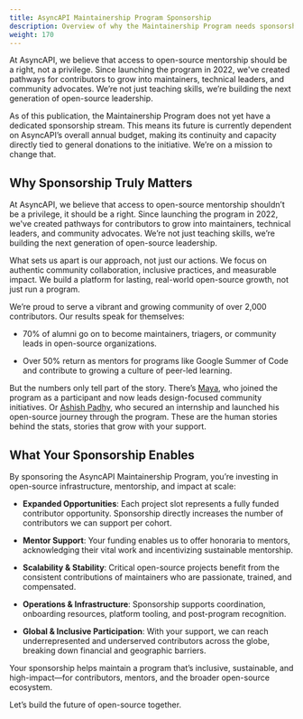 ```yaml
---
title: AsyncAPI Maintainership Program Sponsorship
description: Overview of why the Maintainership Program needs sponsorship and how it sustains impact.
weight: 170
---
```


At AsyncAPI, we believe that access to open-source mentorship should be a right, not a privilege. Since launching the program in 2022, we've created pathways for contributors to grow into maintainers, technical leaders, and community advocates. We’re not just teaching skills, we’re building the next generation of open-source leadership.

As of this publication, the Maintainership Program does not yet have a dedicated sponsorship stream. This means its future is currently dependent on AsyncAPI’s overall annual budget, making its continuity and capacity directly tied to general donations to the initiative. We’re on a mission to change that.

## Why Sponsorship Truly Matters

At AsyncAPI, we believe that access to open-source mentorship shouldn’t be a privilege, it should be a right. Since launching the program in 2022, we've created pathways for contributors to grow into maintainers, technical leaders, and community advocates. We’re not just teaching skills, we’re building the next generation of open-source leadership.

What sets us apart is our approach, not just our actions. We focus on authentic community collaboration, inclusive practices, and measurable impact. We build a platform for lasting, real-world open-source growth, not just run a program.

We’re proud to serve a vibrant and growing community of over 2,000 contributors. Our results speak for themselves:

 - 70% of alumni go on to become maintainers, triagers, or community leads in open-source organizations.

 - Over 50% return as mentors for programs like Google Summer of Code and contribute to growing a culture of peer-led learning.

But the numbers only tell part of the story. There’s [Maya](https://www.linkedin.com/in/aishatmuibudeen/), who joined the program as a participant and now leads design-focused community initiatives. Or [Ashish Padhy](https://www.linkedin.com/in/ashish-padhy3023/), who secured an internship and launched his open-source journey through the program. These are the human stories behind the stats, stories that grow with your support.

## What Your Sponsorship Enables

By sponsoring the AsyncAPI Maintainership Program, you’re investing in open-source infrastructure, mentorship, and impact at scale:

   - **Expanded Opportunities**: Each project slot represents a fully funded contributor opportunity. Sponsorship directly increases the number of contributors we can support per cohort.

   - **Mentor Support**: Your funding enables us to offer honoraria to mentors, acknowledging their vital work and incentivizing sustainable mentorship.

   - **Scalability & Stability**: Critical open-source projects benefit from the consistent contributions of maintainers who are passionate, trained, and compensated.

   - **Operations & Infrastructure**: Sponsorship supports coordination, onboarding resources, platform tooling, and post-program recognition.

   - **Global & Inclusive Participation**: With your support, we can reach underrepresented and underserved contributors across the globe, breaking down financial and geographic barriers.

Your sponsorship helps maintain a program that’s inclusive, sustainable, and high-impact—for contributors, mentors, and the broader open-source ecosystem.

Let’s build the future of open-source together.